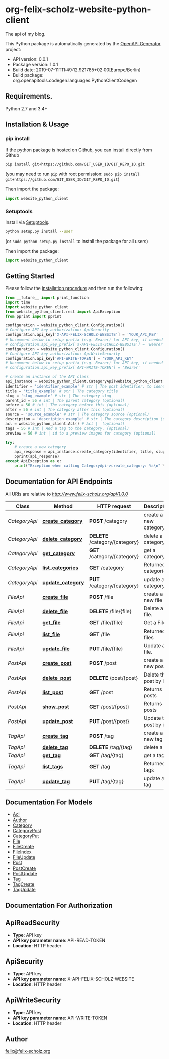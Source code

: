 # org-felix-scholz-website-python-client
The api of my blog.

This Python package is automatically generated by the [OpenAPI Generator](https://openapi-generator.tech) project:

- API version: 0.0.1
- Package version: 1.0.1
- Build date: 2019-07-11T11:49:12.921785+02:00[Europe/Berlin]
- Build package: org.openapitools.codegen.languages.PythonClientCodegen

## Requirements.

Python 2.7 and 3.4+

## Installation & Usage
### pip install

If the python package is hosted on Github, you can install directly from Github

```sh
pip install git+https://github.com/GIT_USER_ID/GIT_REPO_ID.git
```
(you may need to run `pip` with root permission: `sudo pip install git+https://github.com/GIT_USER_ID/GIT_REPO_ID.git`)

Then import the package:
```python
import website_python_client 
```

### Setuptools

Install via [Setuptools](http://pypi.python.org/pypi/setuptools).

```sh
python setup.py install --user
```
(or `sudo python setup.py install` to install the package for all users)

Then import the package:
```python
import website_python_client
```

## Getting Started

Please follow the [installation procedure](#installation--usage) and then run the following:

```python
from __future__ import print_function
import time
import website_python_client
from website_python_client.rest import ApiException
from pprint import pprint

configuration = website_python_client.Configuration()
# Configure API key authorization: ApiSecurity
configuration.api_key['X-API-FELIX-SCHOLZ-WEBSITE'] = 'YOUR_API_KEY'
# Uncomment below to setup prefix (e.g. Bearer) for API key, if needed
# configuration.api_key_prefix['X-API-FELIX-SCHOLZ-WEBSITE'] = 'Bearer'
configuration = website_python_client.Configuration()
# Configure API key authorization: ApiWriteSecurity
configuration.api_key['API-WRITE-TOKEN'] = 'YOUR_API_KEY'
# Uncomment below to setup prefix (e.g. Bearer) for API key, if needed
# configuration.api_key_prefix['API-WRITE-TOKEN'] = 'Bearer'

# create an instance of the API class
api_instance = website_python_client.CategoryApi(website_python_client.ApiClient(configuration))
identifier = 'identifier_example' # str | The post identifier, to identifie from source.
title = 'title_example' # str | The category title
slug = 'slug_example' # str | The category slug
parent_id = 56 # int | The parent category (optional)
before = 56 # int | The category before this (optional)
after = 56 # int | The category after this (optional)
source = 'source_example' # str | The category source (optional)
description = 'description_example' # str | The category description (optional)
acl = website_python_client.Acl() # Acl |  (optional)
tags = 56 # int | Add a tag to the category. (optional)
preview = 56 # int | id to a preview images for category (optional)

try:
    # create a new category
    api_response = api_instance.create_category(identifier, title, slug, parent_id=parent_id, before=before, after=after, source=source, description=description, acl=acl, tags=tags, preview=preview)
    pprint(api_response)
except ApiException as e:
    print("Exception when calling CategoryApi->create_category: %s\n" % e)

```

## Documentation for API Endpoints

All URIs are relative to *http://www.felix-scholz.org/api/1.0.0*

Class | Method | HTTP request | Description
------------ | ------------- | ------------- | -------------
*CategoryApi* | [**create_category**](docs/CategoryApi.md#create_category) | **POST** /category | create a new category
*CategoryApi* | [**delete_category**](docs/CategoryApi.md#delete_category) | **DELETE** /category/{category} | delete a category
*CategoryApi* | [**get_category**](docs/CategoryApi.md#get_category) | **GET** /category/{category} | get a category
*CategoryApi* | [**list_categories**](docs/CategoryApi.md#list_categories) | **GET** /category | Returned all categories
*CategoryApi* | [**update_category**](docs/CategoryApi.md#update_category) | **PUT** /category/{category} | update a category
*FileApi* | [**create_file**](docs/FileApi.md#create_file) | **POST** /file | create a new file
*FileApi* | [**delete_file**](docs/FileApi.md#delete_file) | **DELETE** /file/{file} | Delete a file.
*FileApi* | [**get_file**](docs/FileApi.md#get_file) | **GET** /file/{file} | Get a File.
*FileApi* | [**list_file**](docs/FileApi.md#list_file) | **GET** /file | Returned all files
*FileApi* | [**update_file**](docs/FileApi.md#update_file) | **PUT** /file/{file} | Update a file.
*PostApi* | [**create_post**](docs/PostApi.md#create_post) | **POST** /post | create a new post
*PostApi* | [**delete_post**](docs/PostApi.md#delete_post) | **DELETE** /post/{post} | Delete the post by id
*PostApi* | [**list_post**](docs/PostApi.md#list_post) | **GET** /post | Returns all posts
*PostApi* | [**show_post**](docs/PostApi.md#show_post) | **GET** /post/{post} | Returns a posts
*PostApi* | [**update_post**](docs/PostApi.md#update_post) | **PUT** /post/{post} | Update the post by id
*TagApi* | [**create_tag**](docs/TagApi.md#create_tag) | **POST** /tag | create a new tag
*TagApi* | [**delete_tag**](docs/TagApi.md#delete_tag) | **DELETE** /tag/{tag} | delete a tag
*TagApi* | [**get_tag**](docs/TagApi.md#get_tag) | **GET** /tag/{tag} | get a tag
*TagApi* | [**list_tags**](docs/TagApi.md#list_tags) | **GET** /tag | Returned all tags
*TagApi* | [**update_tag**](docs/TagApi.md#update_tag) | **PUT** /tag/{tag} | update a tag


## Documentation For Models

 - [Acl](docs/Acl.md)
 - [Author](docs/Author.md)
 - [Category](docs/Category.md)
 - [CategoryPost](docs/CategoryPost.md)
 - [CategoryPut](docs/CategoryPut.md)
 - [File](docs/File.md)
 - [FileCreate](docs/FileCreate.md)
 - [FileIndex](docs/FileIndex.md)
 - [FileUpdate](docs/FileUpdate.md)
 - [Post](docs/Post.md)
 - [PostCreate](docs/PostCreate.md)
 - [PostUpdate](docs/PostUpdate.md)
 - [Tag](docs/Tag.md)
 - [TagCreate](docs/TagCreate.md)
 - [TagUpdate](docs/TagUpdate.md)


## Documentation For Authorization


## ApiReadSecurity

- **Type**: API key
- **API key parameter name**: API-READ-TOKEN
- **Location**: HTTP header


## ApiSecurity

- **Type**: API key
- **API key parameter name**: X-API-FELIX-SCHOLZ-WEBSITE
- **Location**: HTTP header


## ApiWriteSecurity

- **Type**: API key
- **API key parameter name**: API-WRITE-TOKEN
- **Location**: HTTP header


## Author

felix@felix-scholz.org


